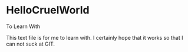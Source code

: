 # HelloCruelWorld
To Learn With

This text file is for me to learn with.  I certainly hope that it works so that I can not suck at GIT.
